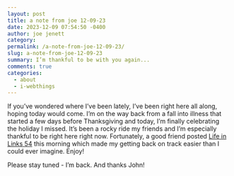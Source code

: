 ```yaml
---
layout: post
title: a note from joe 12-09-23
date: 2023-12-09 07:54:50 -0400
author: joe jenett
category: 
permalink: /a-note-from-joe-12-09-23/
slug: a-note-from-joe-12-09-23
summary: I’m thankful to be with you again...
comments: true
categories:
  - about
  - i-webthings
---
```

<p>
If you’ve wondered where I’ve been lately, I’ve been right here all along, hoping today would come. I’m on the way back from a fall into illness that started a few days before Thanksgiving and today, I’m finally celebrating the holiday I missed. It’s been a rocky ride my friends and I’m especially thankful to be right here right now. Fortunately, a good friend posted <a title="Life in Links 54 – John's World Wide Wall Display" href="https://johnjohnston.info/blog/life-in-links-54/">Life in Links 54</a> this morning which made my getting back on track easier than I could ever imagine. Enjoy!
</p>
<p>
 Please stay tuned - I’m back. And thanks John!
</p><a href="https://brid.gy/publish/mastodon"></a>